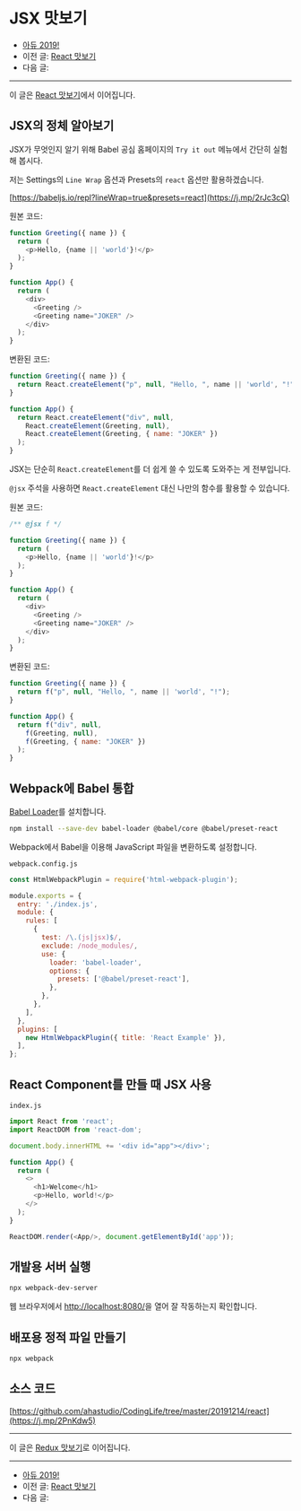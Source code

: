 # JSX 맛보기

- [아듀 2019!](https://adieu2019.ahastudio.com/)
- 이전 글: [React 맛보기](https://j.mp/2qOXzaY)
- 다음 글:

---

이 글은 [React 맛보기](https://j.mp/2qOXzaY)에서 이어집니다.

## JSX의 정체 알아보기

JSX가 무엇인지 알기 위해
Babel 공심 홈페이지의 `Try it out` 메뉴에서 간단히 실험해 봅시다.

저는 Settings의 `Line Wrap` 옵션과 Presets의 `react` 옵션만 활용하겠습니다.

[https://babeljs.io/repl?lineWrap=true&presets=react](https://j.mp/2rJc3cQ)

원본 코드:

```javascript
function Greeting({ name }) {
  return (
    <p>Hello, {name || 'world'}!</p>
  );
}

function App() {
  return (
    <div>
      <Greeting />
      <Greeting name="JOKER" />
    </div>
  );
}
```

변환된 코드:

```javascript
function Greeting({ name }) {
  return React.createElement("p", null, "Hello, ", name || 'world', "!");
}

function App() {
  return React.createElement("div", null,
    React.createElement(Greeting, null),
    React.createElement(Greeting, { name: "JOKER" })
  );
}
```

JSX는 단순히 `React.createElement`를 더 쉽게 쓸 수 있도록 도와주는 게 전부입니다.

`@jsx` 주석을 사용하면
`React.createElement` 대신 나만의 함수를 활용할 수 있습니다.

원본 코드:

```javascript
/** @jsx f */

function Greeting({ name }) {
  return (
    <p>Hello, {name || 'world'}!</p>
  );
}

function App() {
  return (
    <div>
      <Greeting />
      <Greeting name="JOKER" />
    </div>
  );
}
```

변환된 코드:

```javascript
function Greeting({ name }) {
  return f("p", null, "Hello, ", name || 'world', "!");
}

function App() {
  return f("div", null,
    f(Greeting, null),
    f(Greeting, { name: "JOKER" })
  );
}
```

## Webpack에 Babel 통합

[Babel Loader](https://j.mp/2PljqQY)를 설치합니다.

```bash
npm install --save-dev babel-loader @babel/core @babel/preset-react
```

Webpack에서 Babel을 이용해 JavaScript 파일을 변환하도록 설정합니다.

`webpack.config.js`

```javascript
const HtmlWebpackPlugin = require('html-webpack-plugin');

module.exports = {
  entry: './index.js',
  module: {
    rules: [
      {
        test: /\.(js|jsx)$/,
        exclude: /node_modules/,
        use: {
          loader: 'babel-loader',
          options: {
            presets: ['@babel/preset-react'],
          },
        },
      },
    ],
  },
  plugins: [
    new HtmlWebpackPlugin({ title: 'React Example' }),
  ],
};
```

## React Component를 만들 때 JSX 사용

`index.js`

```javascript
import React from 'react';
import ReactDOM from 'react-dom';

document.body.innerHTML += '<div id="app"></div>';

function App() {
  return (
    <>
      <h1>Welcome</h1>
      <p>Hello, world!</p>
    </>
  );
}

ReactDOM.render(<App/>, document.getElementById('app'));
```

## 개발용 서버 실행

```bash
npx webpack-dev-server
```

웹 브라우저에서 <http://localhost:8080/>을 열어 잘 작동하는지 확인합니다.

## 배포용 정적 파일 만들기

```bash
npx webpack
```

## 소스 코드

[https://github.com/ahastudio/CodingLife/tree/master/20191214/react](https://j.mp/2PnKdw5)

---

이 글은 [Redux 맛보기](https://j.mp/2CGoo7o)로 이어집니다.

---

- [아듀 2019!](https://adieu2019.ahastudio.com/)
- 이전 글: [React 맛보기](https://j.mp/2qOXzaY)
- 다음 글:
